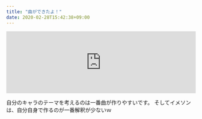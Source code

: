 ```yaml
---
title: "曲ができたよ！"
date: 2020-02-28T15:42:38+09:00
---
```

<iframe width="100%" height="166" scrolling="no" frameborder="no" allow="autoplay" src="https://w.soundcloud.com/player/?url=https%3A//api.soundcloud.com/tracks/767756815&color=%23ff5500&auto_play=false&hide_related=false&show_comments=true&show_user=true&show_reposts=false&show_teaser=true"></iframe>

自分のキャラのテーマを考えるのは一番曲が作りやすいです。
そしてイメソンは、自分自身で作るのが一番解釈が少ないｗ

